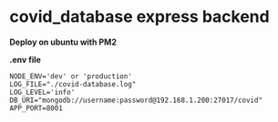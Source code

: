 # covid_database express backend
**Deploy on ubuntu with PM2**

**.env file**

```
NODE_ENV='dev' or 'production'
LOG_FILE="./covid-database.log"
LOG_LEVEL='info'
DB_URI="mongodb://username:password@192.168.1.200:27017/covid"
APP_PORT=8001
```

